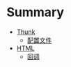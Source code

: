 # Summary

- [Thunk](thunk/Readme.md)
  - [配置文件](thunk/config.md)
- [HTML](html/Readme.md)
  - [回调](html/callback.md)
